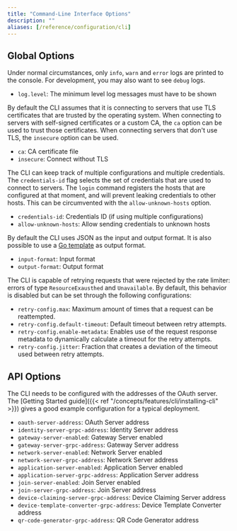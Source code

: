 ```yaml
---
title: "Command-Line Interface Options"
description: ""
aliases: [/reference/configuration/cli]
---
```


## Global Options

Under normal circumstances, only `info`, `warn` and `error` logs are printed to the console. For development, you may also want to see `debug` logs.

- `log.level`: The minimum level log messages must have to be shown

By default the CLI assumes that it is connecting to servers that use TLS certificates that are trusted by the operating system. When connecting to servers with self-signed certificates or a custom CA, the `ca` option can be used to trust those certificates. When connecting servers that don't use TLS, the `insecure` option can be used.

- `ca`: CA certificate file
- `insecure`: Connect without TLS

The CLI can keep track of multiple configurations and multiple credentials. The `credentials-id` flag selects the set of credentials that are used to connect to servers. The `login` command registers the hosts that are configured at that moment, and will prevent leaking credentials to other hosts. This can be circumvented with the `allow-unknown-hosts` option.

- `credentials-id`: Credentials ID (if using multiple configurations)
- `allow-unknown-hosts`: Allow sending credentials to unknown hosts

By default the CLI uses JSON as the input and output format. It is also possible to use a [Go template](https://golang.org/pkg/text/template/) as output format.

- `input-format`: Input format
- `output-format`: Output format

The CLI is capable of retrying requests that were rejected by the rate limiter: errors of type `ResourceExausthed` and `Unavailable`. By default, this behavior is disabled but can be set through the following configurations:

- `retry-config.max`: Maximum amount of times that a request can be reattempted.
- `retry-config.default-timeout`: Default timeout between retry attempts.
- `retry-config.enable-metadata`: Enables use of the request response metadata to dynamically calculate a timeout for the retry attempts.
- `retry-config.jitter`: Fraction that creates a deviation of the timeout used between retry attempts.

## API Options

The CLI needs to be configured with the addresses of the OAuth server. The [Getting Started guide]({{< ref "/concepts/features/cli/installing-cli" >}}) gives a good example configuration for a typical deployment.

- `oauth-server-address`: OAuth Server address
- `identity-server-grpc-address`: Identity Server address
- `gateway-server-enabled`: Gateway Server enabled
- `gateway-server-grpc-address`: Gateway Server address
- `network-server-enabled`: Network Server enabled
- `network-server-grpc-address`: Network Server address
- `application-server-enabled`: Application Server enabled
- `application-server-grpc-address`: Application Server address
- `join-server-enabled`: Join Server enabled
- `join-server-grpc-address`: Join Server address
- `device-claiming-server-grpc-address`: Device Claiming Server address
- `device-template-converter-grpc-address`: Device Template Converter address
- `qr-code-generator-grpc-address`: QR Code Generator address
